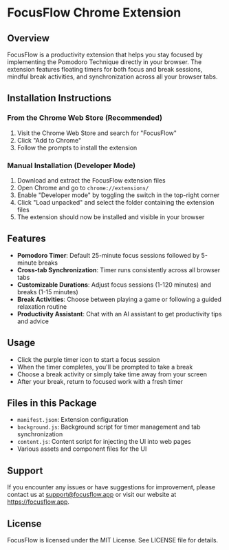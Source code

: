 
# FocusFlow Chrome Extension

## Overview
FocusFlow is a productivity extension that helps you stay focused by implementing the Pomodoro Technique directly in your browser. The extension features floating timers for both focus and break sessions, mindful break activities, and synchronization across all your browser tabs.

## Installation Instructions

### From the Chrome Web Store (Recommended)
1. Visit the Chrome Web Store and search for "FocusFlow"
2. Click "Add to Chrome"
3. Follow the prompts to install the extension

### Manual Installation (Developer Mode)
1. Download and extract the FocusFlow extension files
2. Open Chrome and go to `chrome://extensions/`
3. Enable "Developer mode" by toggling the switch in the top-right corner
4. Click "Load unpacked" and select the folder containing the extension files
5. The extension should now be installed and visible in your browser

## Features
- **Pomodoro Timer**: Default 25-minute focus sessions followed by 5-minute breaks
- **Cross-tab Synchronization**: Timer runs consistently across all browser tabs
- **Customizable Durations**: Adjust focus sessions (1-120 minutes) and breaks (1-15 minutes)
- **Break Activities**: Choose between playing a game or following a guided relaxation routine
- **Productivity Assistant**: Chat with an AI assistant to get productivity tips and advice

## Usage
- Click the purple timer icon to start a focus session
- When the timer completes, you'll be prompted to take a break
- Choose a break activity or simply take time away from your screen
- After your break, return to focused work with a fresh timer

## Files in this Package
- `manifest.json`: Extension configuration
- `background.js`: Background script for timer management and tab synchronization
- `content.js`: Content script for injecting the UI into web pages
- Various assets and component files for the UI

## Support
If you encounter any issues or have suggestions for improvement, please contact us at support@focusflow.app or visit our website at https://focusflow.app.

## License
FocusFlow is licensed under the MIT License. See LICENSE file for details.
